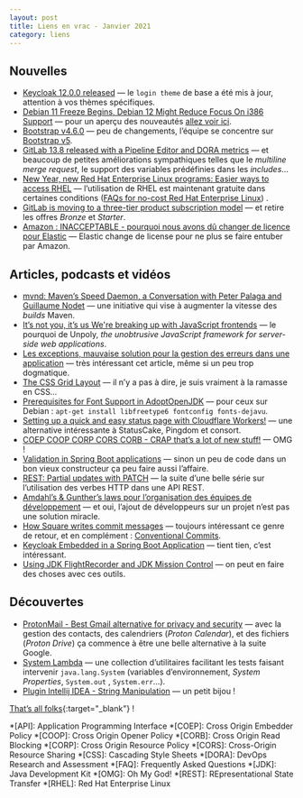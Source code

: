```yaml
---
layout: post
title: Liens en vrac - Janvier 2021
category: liens
---
```


## Nouvelles

- [Keycloak 12.0.0 released](https://www.keycloak.org//2020/12/keycloak-1200-released.html)
  — le `login theme` de base a été mis à jour, attention à vos thèmes spécifiques.
- [Debian 11 Freeze Begins, Debian 12 Might Reduce Focus On i386 Support](https://www.phoronix.com/scan.php?page=news_item&px=Debian-11-Freeze-Starts)
  — pour un aperçu des
  nouveautés [allez voir ici](https://www.debian.org/releases/bullseye/amd64/release-notes/ch-whats-new.fr.html).
- [Bootstrap v4.6.0](https://blog.getbootstrap.com/2021/01/19/bootstrap-4.6.0/)
  — peu de changements, l’équipe se concentre
  sur [Bootstrap v5](https://blog.getbootstrap.com/2021/02/10/bootstrap-5-beta-2/).
- [GitLab 13.8 released with a Pipeline Editor and DORA metrics](https://about.gitlab.com/releases/2021/01/22/gitlab-13-8-released/)
  — et beaucoup de petites améliorations sympathiques telles que le _multiline merge request_, le support des variables
  prédéfinies dans les _includes_…
- [New Year, new Red Hat Enterprise Linux programs: Easier ways to access RHEL](https://www.redhat.com/en/blog/new-year-new-red-hat-enterprise-linux-programs-easier-ways-access-rhel)
  — l’utilisation de RHEL est maintenant gratuite dans certaines
  conditions ([FAQs for no-cost Red Hat Enterprise Linux](https://developers.redhat.com/articles/faqs-no-cost-red-hat-enterprise-linux))
  .
- [GitLab is moving to a three-tier product subscription model](https://about.gitlab.com/blog/2021/01/26/new-gitlab-product-subscription-model/)
  — et retire les offres _Bronze_ et _Starter_.
- [Amazon : INACCEPTABLE - pourquoi nous avons dû changer de licence pour Elastic](https://www.elastic.co/fr/blog/why-license-change-AWS)
  — Elastic change de license pour ne plus se faire entuber par Amazon.

## Articles, podcasts et vidéos

- [mvnd: Maven’s Speed Daemon, a Conversation with Peter Palaga and Guillaume Nodet](https://www.infoq.com/news/2020/12/mvnd-mavens-speed-daemon/)
  — une initiative qui vise à augmenter la vitesse des _builds_ Maven.
- [It’s not you, it’s us We're breaking up with JavaScript frontends](http://triskweline.de/unpoly-rugb/)
  — le pourquoi de Unpoly, _the unobtrusive JavaScript framework for server-side web applications_.
- [Les exceptions, mauvaise solution pour la gestion des erreurs dans une application](https://blog.engineering.publicissapient.fr/2021/01/11/les-exceptions-mauvaise-solution-pour-la-gestion-des-erreurs-dans-une-application/)
  — très intéressant cet article, même si un peu trop dogmatique.
- [The CSS Grid Layout](https://medium.com/helpful-human/the-css-grid-layout-2d6a0a119196)
  — il n’y a pas à dire, je suis vraiment à la ramasse en CSS…
- [Prerequisites for Font Support in AdoptOpenJDK](https://blog.adoptopenjdk.net/2021/01/prerequisites-for-font-support-in-adoptopenjdk/)
  — pour ceux sur Debian : `apt-get install libfreetype6 fontconfig fonts-dejavu`.
- [Setting up a quick and easy status page with Cloudflare Workers!](https://scotthelme.co.uk/setting-up-a-quick-and-easy-status-page-with-cloudflare-workers/)
  — une alternative intéressante à StatusCake, Pingdom et consort.
- [COEP COOP CORP CORS CORB - CRAP that’s a lot of new stuff!](https://scotthelme.co.uk/coop-and-coep/)
  — OMG !
- [Validation in Spring Boot applications](https://www.mscharhag.com/spring/validation-in-spring-boot-applications)
  — sinon un peu de code dans un bon vieux constructeur ça peu faire aussi l’affaire.
- [REST: Partial updates with PATCH](https://www.mscharhag.com/api-design/rest-partial-updates-patch)
  — la suite d’une belle série sur l’utilisation des verbes HTTP dans une API REST.
- [Amdahl’s & Gunther’s laws pour l’organisation des équipes de développement](https://www.touilleur-express.fr/2021/01/11/amdahls-gunthers-laws-pour-lorganisation-des-equipes-de-developpement/)
  — et oui, l’ajout de développeurs sur un projet n’est pas une solution miracle.
- [How Square writes commit messages](https://medium.com/square-corner-blog/how-square-writes-commit-messages-8e92fcbf77c9#---415-539)
  — toujours intéressant ce genre de retour, et en
  complément : [Conventional Commits](https://www.conventionalcommits.org/).
- [Keycloak Embedded in a Spring Boot Application](https://www.baeldung.com/keycloak-embedded-in-spring-boot-app)
  — tient tien, c’est intéressant.
- [Using JDK FlightRecorder and JDK Mission Control](https://blog.arkey.fr/2020/06/28/using-jdk-flight-recorder-and-jdk-mission-control/)
  — on peut en faire des choses avec ces outils.

## Découvertes

- [ProtonMail - Best Gmail alternative for privacy and security](https://protonmail.com/blog/gmail-alternative/)
  — avec la gestion des contacts, des calendriers (_Proton Calendar_), et des fichiers (_Proton Drive_) ça commence à
  être une belle alternative à la suite Google.
- [System Lambda](https://github.com/stefanbirkner/system-lambda)
  — une collection d’utilitaires facilitant les tests faisant intervenir `java.lang.System` (variables
  d’environnement, _System Properties_, `System.out`
  , `System.err`…).
- [Plugin Intellij IDEA - String Manipulation](https://plugins.jetbrains.com/plugin/2162-string-manipulation)
  — un petit bijou !

[That’s all folks](https://www.youtube.com/watch?v=ealNJpw3J4Q "Beach House - The Hours"){:target="_blank"} !

<!-- prettier-ignore-start -->
*[API]: Application Programming Interface
*[COEP]: Cross Origin Embedder Policy
*[COOP]: Cross Origin Opener Policy
*[CORB]: Cross Origin Read Blocking
*[CORP]: Cross Origin Resource Policy
*[CORS]: Cross-Origin Resource Sharing
*[CSS]: Cascading Style Sheets
*[DORA]: DevOps Research and Assessment
*[FAQ]: Frequently Asked Questions
*[JDK]: Java Development Kit
*[OMG]: Oh My God!
*[REST]: REpresentational State Transfer
*[RHEL]: Red Hat Enterprise Linux
<!-- prettier-ignore-end -->
